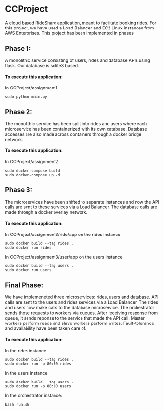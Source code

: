 # CCProject
A cloud based RideShare application, meant to facilitate booking rides.
For this project, we have used a Load Balancer and EC2 Linux instances from AWS Enterprises.
This project has been implemented in phases
## Phase 1:
A monolithic service consisting of users, rides and database APIs using flask. Our database is sqlite3 based.
#### To execute this application:
In CCProject/assignment1
```
sudo python main.py
```
## Phase 2:
The monolithic service has been split into rides and users where each microservice has been containerized with its own database. Database accesses are also made across containers through a docker bridge network.
#### To execute this application:
In CCProject/assignment2
```
sudo docker-compose build
sudo docker-compose up -d
```
## Phase 3:
The microservices have been shifted to separate instances and now the API calls are sent to these services via a Load Balancer. The database calls are made through a docker overlay network.
#### To execute this application:
In CCProject/assignment3/ride/app on the rides instance
```
sudo docker build --tag rides .
sudo docker run rides
```
In CCProject/assignment3/user/app on the users instance
```
sudo docker build --tag users .
sudo docker run users
```
## Final Phase:
We have implemeneted three microservices: rides, users and database.
API calls are sent to the users and rides services via a Load Balancer. The rides and users now make calls to the database microservice. The orchestrator sends those requests to workers via queues. After receiving response from queue, it sends reponse to the service that made the API call. Master workers perform reads and slave workers perform writes. Fault-tolerance and availability have been taken care of. 
#### To execute this application:
In the rides instance
```
sudo docker build --tag rides .
sudo docker run -p 80:80 rides
```
In the users instance
```
sudo docker build --tag users .
sudo docker run -p 80:80 users
```
In the orchestrator instance:
```
bash run.sh
```

